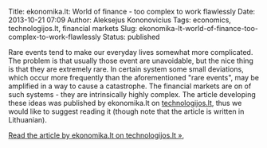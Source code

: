 Title: ekonomika.lt: World of finance - too complex to work flawlessly
Date: 2013-10-21 07:09
Author: Aleksejus Kononovicius
Tags: economics, technologijos.lt, financial markets
Slug: ekonomika-lt-world-of-finance-too-complex-to-work-flawlessly
Status: published

Rare
events tend to make our everyday lives somewhat more complicated. The
problem is that usually those event are unavoidable, but the nice thing
is that they are extremely rare. In certain system some small
deviations, which occur more frequently than the aforementioned "rare
events", may be amplified in a way to cause a catastrophe. The financial
markets are on of such systems - they are intrinsically highly complex.
The article developing these ideas was published by ekonomika.lt on
[technologijos.lt](http://www.technologijos.lt/n/zmoniu_pasaulis/redakcijos_akiratis/S-36341/straipsnis/Finansu-pasaulis--pernelyg-sudetingas-kad-veiktu-sklandziai),
thus we would like to suggest reading it (though note that the article
is written in Lithuanian).

[Read the article by ekonomika.lt on technologijos.lt
»](http://www.technologijos.lt/n/zmoniu_pasaulis/redakcijos_akiratis/S-36341/straipsnis/Finansu-pasaulis--pernelyg-sudetingas-kad-veiktu-sklandziai),
